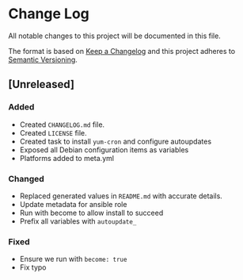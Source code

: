 # Change Log
All notable changes to this project will be documented in this file.

The format is based on [Keep a Changelog](http://keepachangelog.com/)
and this project adheres to [Semantic Versioning](http://semver.org/).

## [Unreleased]
### Added
- Created `CHANGELOG.md` file.
- Created `LICENSE` file.
- Created task to install `yum-cron` and configure autoupdates
- Exposed all Debian configuration items as variables
- Platforms added to meta.yml

### Changed
- Replaced generated values in `README.md` with accurate details.
- Update metadata for ansible role
- Run with become to allow install to succeed
- Prefix all variables with `autoupdate_`

### Fixed
- Ensure we run with `become: true`
- Fix typo
